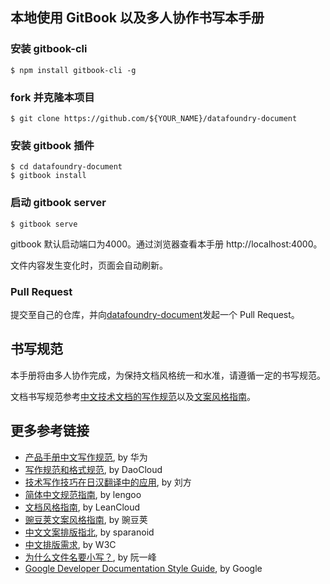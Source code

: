 ## 本地使用 GitBook 以及多人协作书写本手册

### 安装 gitbook-cli 
```
$ npm install gitbook-cli -g
```

### fork 并克隆本项目
```
$ git clone https://github.com/${YOUR_NAME}/datafoundry-document
```
### 安装 gitbook 插件
```
$ cd datafoundry-document
$ gitbook install
```

### 启动 gitbook server
```
$ gitbook serve
```
gitbook 默认启动端口为4000。通过浏览器查看本手册 http://localhost:4000。

文件内容发生变化时，页面会自动刷新。

### Pull Request

提交至自己的仓库，并向[datafoundry-document](https://github.com/asiainfoLDP/datafoundry-document)发起一个 Pull Request。


## 书写规范

本手册将由多人协作完成，为保持文档风格统一和水准，请遵循一定的书写规范。

文档书写规范参考[中文技术文档的写作规范](https://github.com/ruanyf/document-style-guide)以及[文案风格指南](http://open.leancloud.cn/copywriting-style-guide.html)。

## 更多参考链接

* [产品手册中文写作规范](http://wenku.baidu.com/view/23cc1a6527d3240c8447efbf.html), by 华为
* [写作规范和格式规范](http://docs.daocloud.io/write-docs/format), by DaoCloud
* [技术写作技巧在日汉翻译中的应用](http://www.hitachi-tc.co.jp/company/thesis/thesis.pdf), by 刘方
* [简体中文规范指南](https://www.lengoo.de/documents/styleguides/lengoo_styleguide_ZH.pdf), by lengoo
* [文档风格指南](https://open.leancloud.cn/copywriting-style-guide.html), by LeanCloud
* [豌豆荚文案风格指南](https://docs.google.com/document/d/1R8lMCPf6zCD5KEA8ekZ5knK77iw9J-vJ6vEopPemqZM/edit), by 豌豆荚
* [中文文案排版指北](https://github.com/sparanoid/chinese-copywriting-guidelines), by sparanoid
* [中文排版需求](http://w3c.github.io/clreq/), by W3C
* [为什么文件名要小写？](http://www.ruanyifeng.com/blog/2017/02/filename-should-be-lowercase.html), by 阮一峰
* [Google Developer Documentation Style Guide](https://developers.google.com/style/), by Google

